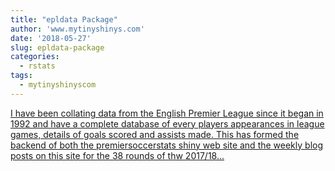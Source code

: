 ```yaml
---
title: "epldata Package"
author: 'www.mytinyshinys.com'
date: '2018-05-27'
slug: epldata-package
categories:
  - rstats
tags:
  - mytinyshinyscom
---
```


[I have been collating data from the English Premier League since it began in 1992 and have a complete database of every players appearances in league games, details of goals scored and assists made. This has formed the backend of both the premiersoccerstats shiny web site and the weekly blog posts on this site for the 38 rounds of thw 2017/18...<click to read more>](https://www.mytinyshinys.com/2018/05/27/epldata-package/)

